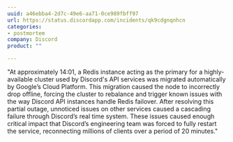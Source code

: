 ```yaml
---
uuid: a46ebba4-2d7c-49e6-aa71-0ce989fbff97
url: https://status.discordapp.com/incidents/qk9cdgnqnhcn
categories:
- postmortem
company: Discord
product: ""

---
```


"At approximately 14:01, a Redis instance acting as the primary for a highly-available cluster used by Discord's API services was migrated automatically by Google’s Cloud Platform. This migration caused the node to incorrectly drop offline, forcing the cluster to rebalance and trigger known issues with the way Discord API instances handle Redis failover. After resolving this partial outage, unnoticed issues on other services caused a cascading failure through Discord’s real time system. These issues caused enough critical impact that Discord’s engineering team was forced to fully restart the service, reconnecting millions of clients over a period of 20 minutes."
